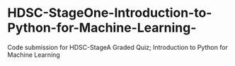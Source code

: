 # HDSC-StageOne-Introduction-to-Python-for-Machine-Learning-
Code submission for HDSC-StageA Graded Quiz; Introduction to Python for Machine Learning
